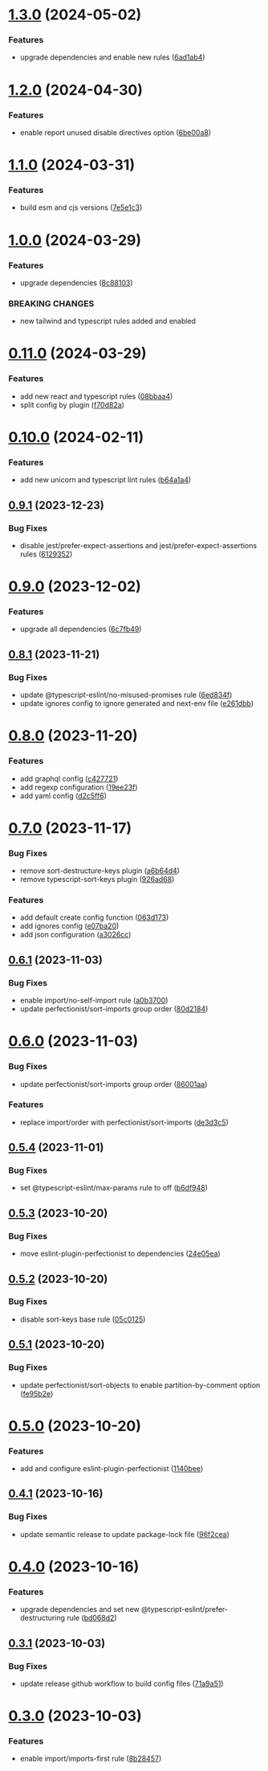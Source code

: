 # [1.3.0](https://github.com/ryanep/eslint-config/compare/v1.2.0...v1.3.0) (2024-05-02)


### Features

* upgrade dependencies and enable new rules ([6ad1ab4](https://github.com/ryanep/eslint-config/commit/6ad1ab42d5dab77ec67b7140db308510076fd8b3))

# [1.2.0](https://github.com/ryanep/eslint-config/compare/v1.1.0...v1.2.0) (2024-04-30)


### Features

* enable report unused disable directives option ([6be00a8](https://github.com/ryanep/eslint-config/commit/6be00a83e2c93f367b751336ff62311eaec317e8))

# [1.1.0](https://github.com/ryanep/eslint-config/compare/v1.0.0...v1.1.0) (2024-03-31)


### Features

* build esm and cjs versions ([7e5e1c3](https://github.com/ryanep/eslint-config/commit/7e5e1c3c36825ca2de8ef10ef8d9518f349f2bae))

# [1.0.0](https://github.com/ryanep/eslint-config/compare/v0.11.0...v1.0.0) (2024-03-29)


### Features

* upgrade dependencies ([8c88103](https://github.com/ryanep/eslint-config/commit/8c8810303b7170ff74cbd17c09c2d430889c3991))


### BREAKING CHANGES

* new tailwind and typescript rules added and enabled

# [0.11.0](https://github.com/ryanep/eslint-config/compare/v0.10.0...v0.11.0) (2024-03-29)


### Features

* add new react and typescript rules ([08bbaa4](https://github.com/ryanep/eslint-config/commit/08bbaa458468cabc35a69ee1cc92cce51e848b8e))
* split config by plugin ([f70d82a](https://github.com/ryanep/eslint-config/commit/f70d82a05582693e8dd84dbf8451f4fbf1b74cc0))

# [0.10.0](https://github.com/ryanep/eslint-config/compare/v0.9.1...v0.10.0) (2024-02-11)


### Features

* add new unicorn and typescript lint rules ([b64a1a4](https://github.com/ryanep/eslint-config/commit/b64a1a448164468f48f221ba888357aba32ac5c4))

## [0.9.1](https://github.com/ryanep/eslint-config/compare/v0.9.0...v0.9.1) (2023-12-23)


### Bug Fixes

* disable jest/prefer-expect-assertions and jest/prefer-expect-assertions rules ([6129352](https://github.com/ryanep/eslint-config/commit/61293523cb4882985cef27e2d6bd3eb6ef512aa0))

# [0.9.0](https://github.com/ryanep/eslint-config/compare/v0.8.1...v0.9.0) (2023-12-02)


### Features

* upgrade all dependencies ([6c7fb49](https://github.com/ryanep/eslint-config/commit/6c7fb492c2022cbc98775ea99f0aeffbd6955986))

## [0.8.1](https://github.com/ryanep/eslint-config/compare/v0.8.0...v0.8.1) (2023-11-21)


### Bug Fixes

* update @typescript-eslint/no-misused-promises rule ([6ed834f](https://github.com/ryanep/eslint-config/commit/6ed834ff9e8eb7d4e6778cd0a591ed63156b1fa5))
* update ignores config to ignore generated and next-env file ([e261dbb](https://github.com/ryanep/eslint-config/commit/e261dbb3b2da449f0c8f5aeae51a9b41e5316225))

# [0.8.0](https://github.com/ryanep/eslint-config/compare/v0.7.0...v0.8.0) (2023-11-20)


### Features

* add graphql config ([c427721](https://github.com/ryanep/eslint-config/commit/c4277211a1cf53a11484ae77ef62fcd1f2efa380))
* add regexp configuration ([19ee23f](https://github.com/ryanep/eslint-config/commit/19ee23f2885da725d77afd759887c98212f35bc9))
* add yaml config ([d2c5ff6](https://github.com/ryanep/eslint-config/commit/d2c5ff614d9155c2e8ec482d4f3960aaffc96409))

# [0.7.0](https://github.com/ryanep/eslint-config/compare/v0.6.1...v0.7.0) (2023-11-17)


### Bug Fixes

* remove sort-destructure-keys plugin ([a6b64d4](https://github.com/ryanep/eslint-config/commit/a6b64d4185bd50d728a511ae76427ae59f7fc0ab))
* remove typescript-sort-keys plugin ([926ad68](https://github.com/ryanep/eslint-config/commit/926ad689664b7ac75f8e91f8208f862e3fdf756f))


### Features

* add default create config function ([063d173](https://github.com/ryanep/eslint-config/commit/063d17338131ca3c13b7ca9e527190e0dd04909a))
* add ignores config ([e07ba20](https://github.com/ryanep/eslint-config/commit/e07ba20bbc7448ab492146a26fd0a0cdafff59e9))
* add json configuration ([a3026cc](https://github.com/ryanep/eslint-config/commit/a3026cc318f37e4312e9f2488e1c04b51b8e2b5a))

## [0.6.1](https://github.com/ryanep/eslint-config/compare/v0.6.0...v0.6.1) (2023-11-03)


### Bug Fixes

* enable import/no-self-import rule ([a0b3700](https://github.com/ryanep/eslint-config/commit/a0b37008fe166e4c10e1d9944ebcca19d05e8b29))
* update perfectionist/sort-imports group order ([80d2184](https://github.com/ryanep/eslint-config/commit/80d2184762972fd599a8c5e0ac930515e64f6fcf))

# [0.6.0](https://github.com/ryanep/eslint-config/compare/v0.5.4...v0.6.0) (2023-11-03)


### Bug Fixes

* update perfectionist/sort-imports group order ([86001aa](https://github.com/ryanep/eslint-config/commit/86001aae0d405669a3647dc08b870a23a2909feb))


### Features

* replace import/order with perfectionist/sort-imports ([de3d3c5](https://github.com/ryanep/eslint-config/commit/de3d3c5ea5486f910e29bcbaf40eb5a2e598a597))

## [0.5.4](https://github.com/ryanep/eslint-config/compare/v0.5.3...v0.5.4) (2023-11-01)


### Bug Fixes

* set @typescript-eslint/max-params rule to off ([b6df948](https://github.com/ryanep/eslint-config/commit/b6df9487b0aa8ea8011f135f338fa4f05c64585d))

## [0.5.3](https://github.com/ryanep/eslint-config/compare/v0.5.2...v0.5.3) (2023-10-20)


### Bug Fixes

* move eslint-plugin-perfectionist to dependencies ([24e05ea](https://github.com/ryanep/eslint-config/commit/24e05ea8703d7a7f6c8d607f012e2d118321ff86))

## [0.5.2](https://github.com/ryanep/eslint-config/compare/v0.5.1...v0.5.2) (2023-10-20)


### Bug Fixes

* disable sort-keys base rule ([05c0125](https://github.com/ryanep/eslint-config/commit/05c0125edc997bfeb4c2590f19e8ad75cea713e0))

## [0.5.1](https://github.com/ryanep/eslint-config/compare/v0.5.0...v0.5.1) (2023-10-20)


### Bug Fixes

* update perfectionist/sort-objects to enable partition-by-comment option ([fe95b2e](https://github.com/ryanep/eslint-config/commit/fe95b2eea23d5ed079e55eb5ce7cb6b5b10c8570))

# [0.5.0](https://github.com/ryanep/eslint-config/compare/v0.4.1...v0.5.0) (2023-10-20)


### Features

* add and configure eslint-plugin-perfectionist ([1140bee](https://github.com/ryanep/eslint-config/commit/1140bee335b182287d0cd9c5a3c3d4288bb6fea3))

## [0.4.1](https://github.com/ryanep/eslint-config/compare/v0.4.0...v0.4.1) (2023-10-16)


### Bug Fixes

* update semantic release to update package-lock file ([96f2cea](https://github.com/ryanep/eslint-config/commit/96f2cea3c18181312cf62ffaf69fb4638c0090d5))

# [0.4.0](https://github.com/ryanep/eslint-config/compare/v0.3.1...v0.4.0) (2023-10-16)


### Features

* upgrade dependencies and set new @typescript-eslint/prefer-destructuring rule ([bd068d2](https://github.com/ryanep/eslint-config/commit/bd068d2c653aa374219e026ba64a61287bf12df9))

## [0.3.1](https://github.com/ryanep/eslint-config/compare/v0.3.0...v0.3.1) (2023-10-03)


### Bug Fixes

* update release github workflow to build config files ([71a9a51](https://github.com/ryanep/eslint-config/commit/71a9a5128f66375e9266ad1142f6f345a4123b7a))

# [0.3.0](https://github.com/ryanep/eslint-config/compare/v0.2.0...v0.3.0) (2023-10-03)


### Features

* enable import/imports-first rule ([8b28457](https://github.com/ryanep/eslint-config/commit/8b28457573a7ce32a66562e01bcb553c9a842b60))
